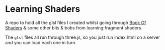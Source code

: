 # Learning Shaders

A repo to hold all the glsl files I created whilst going through [Book Of Shaders](https://thebookofshaders.com/) & some other bits & bobs from learning fragment shaders.

The `glsl` files all run through three.js, so you just run index.html on a server and you can load each one in turn.